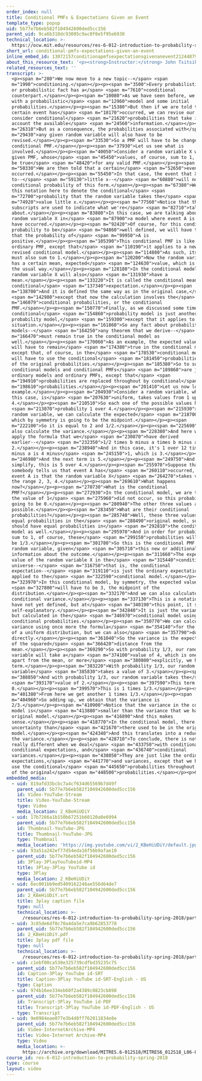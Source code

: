```yaml
---
order_index: null
title: Conditional PMFs & Expectations Given an Event
template_type: popup
uid: 5b77e7b6eb582f104942600ded5cc156
parent_uid: 9ca6b310dc93095c9ac0f0e5f95e6930
technical_location: >-
  https://ocw.mit.edu/resources/res-6-012-introduction-to-probability-spring-2018/part-i-the-fundamentals/conditional-pmfs-expectations-given-an-event
short_url: conditional-pmfs-expectations-given-an-event
inline_embed_id: 13072157conditionapmfsexpectationsgivenanevent21244879
about_this_resource_text: '<p><strong>Instructor:</strong> John Tsitsiklis</p>'
related_resources_text: ''
transcript: >-
  <p><span m="280">We now move to a new topic--</span> <span
  m="1990">conditioning.</span></p><p><span m="3500">Every probabilistic concept
  or probabilistic fact has a</span> <span m="7610">conditional
  counterpart.</span></p><p><span m="10080">As we have seen before, we can start
  with a probabilistic</span> <span m="12960">model and some initial
  probabilities.</span></p><p><span m="15380">But then if we are told that the
  certain event has</span> <span m="18170">occurred, we can revise our model and
  consider conditional</span> <span m="21620">probabilities that take into
  account the available</span> <span m="24560">information.</span></p><p><span
  m="26310">But as a consequence, the probabilities associated with</span> <span
  m="29430">any given random variable will also have to be
  revised.</span></p><p><span m="33530">So a PMF will have to be changed to a
  conditional PMF.</span></p><p><span m="37930">Let us see what is
  involved.</span></p><p><span m="40050">Consider a random variable X with some
  given PMF, whose</span> <span m="45450">values, of course, sum to 1, as must
  be true</span> <span m="48420">for any valid PMF.</span></p><p><span
  m="50330">We are then told that a certain</span> <span m="52650">event, A, has
  occurred.</span></p><p><span m="55450">In that case, the event that X is equal
  to--</span> <span m="59130">little x--</span> <span m="60880">will now have a
  conditional probability of this form.</span></p><p><span m="67380">We will use
  this notation here to denote the conditional</span> <span
  m="72700">probability that the random variable takes the</span> <span
  m="74920">value little x.</span></p><p><span m="77560">Notice that the
  subscripts are used to indicate what we're</span> <span m="82710">talking
  about.</span></p><p><span m="83880">In this case, we are talking about the
  random variable X in</span> <span m="87900">a model where event A is known to
  have occurred.</span></p><p><span m="92420">Of course, for this conditional
  probability to be</span> <span m="94860">well defined, we will have to assume
  that the probability of</span> <span m="99950">A is
  positive.</span></p><p><span m="105390">This conditional PMF is like an
  ordinary PMF, except that</span> <span m="110190">it applies to a new or
  revised conditional model.</span></p><p><span m="114880">As such, its entries
  must also sum to 1.</span></p><p><span m="120200">Now the random variable X
  has a certain mean, expected</span> <span m="124630">value, which is defined
  the usual way.</span></p><p><span m="128180">In the conditional model, the
  random variable X will also</span> <span m="131930">have a
  mean.</span></p><p><span m="133220">It is called the conditional mean or the
  conditional</span> <span m="137340">expectation.</span></p><p><span
  m="138700">And it is defined the same way as in the original case,</span>
  <span m="142980">except that now the calculation involves the</span> <span
  m="146079">conditional probabilities, or the conditional
  PMF.</span></p><p><span m="150770">Finally, as we discussed some time ago, a
  conditional</span> <span m="154860">probability model is just another
  probability model,</span> <span m="159300">except that it applies to a new
  situation.</span></p><p><span m="161860">So any fact about probability
  models--</span> <span m="164250">any theorem that we derive--</span> <span
  m="166470">must remain true in the conditional model as
  well.</span></p><p><span m="170060">As an example, the expected value rule
  will have to remain</span> <span m="174380">true in the conditional model,
  except that, of course, in the</span> <span m="178530">conditional model, we
  will have to use the conditional</span> <span m="181450">probabilities instead
  of the original probabilities.</span></p><p><span m="185380">So to summarize,
  conditional models and conditional PMFs</span> <span m="189860">are just like
  ordinary models and ordinary PMFs, except that</span> <span
  m="194910">probabilities are replaced throughout by conditional</span> <span
  m="198610">probabilities.</span></p><p><span m="201410">Let us now look at an
  example.</span></p><p><span m="204930">Consider a random variable, which in
  this case, is</span> <span m="207630">uniform, takes values from 1 up to
  4.</span></p><p><span m="210510">So each one of the possible values has</span>
  <span m="213070">probability 1 over 4.</span></p><p><span m="215930">For this
  random variable, we can calculate the expected</span> <span m="218700">value,
  which by symmetry is going to be the midpoint.</span></p><p><span
  m="222100">So it is equal to 2 and 1/2.</span></p><p><span m="225690">We can
  also calculate the variance.</span></p><p><span m="228380">And here we can
  apply the formula that we</span> <span m="230870">have derived
  earlier--</span> <span m="232350">1/2 times b minus a times b minus a plus
  2.</span></p><p><span m="238940">And in this case, it's 1 over 12 times b
  minus a is 4 minus</span> <span m="245150">1, which is 3.</span></p><p><span
  m="246980">And the next term is 5.</span></p><p><span m="249750">And after we
  simplify, this is 5 over 4.</span></p><p><span m="255970">Suppose that now
  somebody tells us that event A has</span> <span m="260110">occurred, where
  event A is that the random variable X</span> <span m="264270">takes values in
  the range 2, 3, 4.</span></p><p><span m="269610">What happens
  now?</span></p><p><span m="270730">What is the conditional
  PMF?</span></p><p><span m="272930">In the conditional model, we are told that
  the value of 1</span> <span m="275960">did not occur, so this probability is
  going to be 0.</span></p><p><span m="280940">The other three values are still
  possible.</span></p><p><span m="283450">What are their conditional
  probabilities?</span></p><p><span m="285740">Well, these three values had
  equal probabilities in the</span> <span m="288490">original model, so they
  should have equal probabilities in</span> <span m="292810">the conditional
  model as well.</span></p><p><span m="295970">And in order for probabilities to
  sum to 1, of course, these</span> <span m="299150">probabilities will have to
  be 1/3.</span></p><p><span m="301780">So this is the conditional PMF of our
  random variable, given</span> <span m="305710">this new or additional
  information about the outcome.</span></p><p><span m="311660">The expected
  value of the random variable X in the</span> <span m="315440">conditional
  universe--</span> <span m="316750">that is, the conditional
  expectation--</span> <span m="319110">is just the ordinary expectation but
  applied to the</span> <span m="322590">conditional model.</span></p><p><span
  m="323970">In this conditional model, by symmetry, the expected value</span>
  <span m="327800">will have to be 3, the midpoint of the
  distribution.</span></p><p><span m="332170">And we can also calculate the
  conditional variance.</span></p><p><span m="337130">This is a notation that we
  have not yet defined, but at</span> <span m="340190">this point, it should be
  self-explanatory.</span></p><p><span m="342840">It is just the variance of X
  but calculated in the</span> <span m="346970">conditional model using
  conditional probabilities.</span></p><p><span m="350770">We can calculate this
  variance using once more the formula</span> <span m="354140">for the variance
  of a uniform distribution, but we can also</span> <span m="357790">do it
  directly.</span></p><p><span m="361040">So the variance is the expected value
  of the squared</span> <span m="366420">distance from the
  mean.</span></p><p><span m="369290">So with probability 1/3, our random
  variable will take a</span> <span m="374100">value of 4, which is one unit
  apart from the mean, or more</span> <span m="380800">explicitly, we have this
  term.</span></p><p><span m="383220">With probability 1/3, our random
  variable</span> <span m="385830">takes a value of 3.</span></p><p><span
  m="388850">And with probability 1/3, our random variable takes the</span>
  <span m="393170">value of 2.</span></p><p><span m="397590">This term is
  0.</span></p><p><span m="399570">This is 1 times 1/3.</span></p><p><span
  m="401380">From here we get another 1 times 1/3.</span></p><p><span
  m="404960">So adding up, we obtain that the variance is
  2/3.</span></p><p><span m="410900">Notice that the variance in the conditional
  model is</span> <span m="413880">smaller than the variance that we had in the
  original model.</span></p><p><span m="416890">And this makes
  sense.</span></p><p><span m="418770">In the conditional model, there is less
  uncertainty than</span> <span m="421670">there used to be in the original
  model.</span></p><p><span m="424340">And this translates into a reduction in
  the variance.</span></p><p><span m="428710">To conclude, there is nothing
  really different when we deal</span> <span m="433750">with conditional PMFs,
  conditional expectations, and</span> <span m="436740">conditional
  variances.</span></p><p><span m="438050">They are just like the ordinary PMFs,
  expectations,</span> <span m="441770">and variances, except that we have to
  use the conditional</span> <span m="445650">probabilities throughout instead
  of the original</span> <span m="448500">probabilities.</span></p><p>&nbsp;</p>
embedded_media:
  - uid: 819afd33bcbc7a4cf634d65569b7d49f
    parent_uid: 5b77e7b6eb582f104942600ded5cc156
    id: Video-YouTube-Stream
    title: Video-YouTube-Stream
    type: Video
    media_location: 2_KBeHiUDiY
  - uid: 17b7266a1b150b67251b60120a0e6994
    parent_uid: 5b77e7b6eb582f104942600ded5cc156
    id: Thumbnail-YouTube-JPG
    title: Thumbnail-YouTube-JPG
    type: Thumbnail
    media_location: 'https://img.youtube.com/vi/2_KBeHiUDiY/default.jpg'
  - uid: 93a51a242ef77d54eda16f56b9afae10
    parent_uid: 5b77e7b6eb582f104942600ded5cc156
    id: 3Play-3PlayYouTubeid-MP4
    title: 3Play-3Play YouTube id
    type: 3Play
    media_location: 2_KBeHiUDiY
  - uid: 6ec001bb9ed5409162246ae556d64de7
    parent_uid: 5b77e7b6eb582f104942600ded5cc156
    id: 2_KBeHiUDiY.srt
    title: 3play caption file
    type: null
    technical_location: >-
      /resources/res-6-012-introduction-to-probability-spring-2018/part-i-the-fundamentals/conditional-pmfs-expectations-given-an-event/2_KBeHiUDiY.srt
  - uid: 3c85de6df0c70a4da5e7ca9b62853778
    parent_uid: 5b77e7b6eb582f104942600ded5cc156
    id: 2_KBeHiUDiY.pdf
    title: 3play pdf file
    type: null
    technical_location: >-
      /resources/res-6-012-introduction-to-probability-spring-2018/part-i-the-fundamentals/conditional-pmfs-expectations-given-an-event/2_KBeHiUDiY.pdf
  - uid: c1ebf00ca530e325739cdfbd35235c75
    parent_uid: 5b77e7b6eb582f104942600ded5cc156
    id: Caption-3Play YouTube id-SRT
    title: Caption-3Play YouTube id-SRT-English - US
    type: Caption
  - uid: 974b16ee334eb60f2a4389c0823cb898
    parent_uid: 5b77e7b6eb582f104942600ded5cc156
    id: Transcript-3Play YouTube id-PDF
    title: Transcript-3Play YouTube id-PDF-English - US
    type: Transcript
  - uid: 9e0984eae077e3b4d8ff762011834e8e
    parent_uid: 5b77e7b6eb582f104942600ded5cc156
    id: Video-InternetArchive-MP4
    title: Video-Internet Archive-MP4
    type: Video
    media_location: >-
      https://archive.org/download/MITRES.6-012S18/MITRES6_012S18_L06-04_300k.mp4
course_id: res-6-012-introduction-to-probability-spring-2018
type: course
layout: video
---
```

